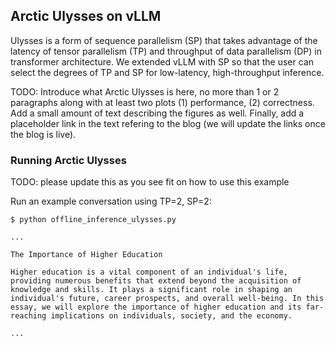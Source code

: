 ## Arctic Ulysses on vLLM

Ulysses is a form of sequence parallelism (SP) that takes advantage of the latency of tensor parallelism (TP) and throughput of data parallelism (DP) in transformer architecture. We extended vLLM with SP so that the user can select the degrees of TP and SP for low-latency, high-throughput inference.

TODO: Introduce what Arctic Ulysses is here, no more than 1 or 2 paragraphs along with at least two plots (1) performance, (2) correctness. Add a small amount of text describing the figures as well. Finally, add a placeholder link in the text refering to the blog (we will update the links once the blog is live).

### Running Arctic Ulysses

TODO: please update this as you see fit on how to use this example

Run an example conversation using TP=2, SP=2:
```console
$ python offline_inference_ulysses.py

...

The Importance of Higher Education

Higher education is a vital component of an individual's life, providing numerous benefits that extend beyond the acquisition of knowledge and skills. It plays a significant role in shaping an individual's future, career prospects, and overall well-being. In this essay, we will explore the importance of higher education and its far-reaching implications on individuals, society, and the economy.

...
```
